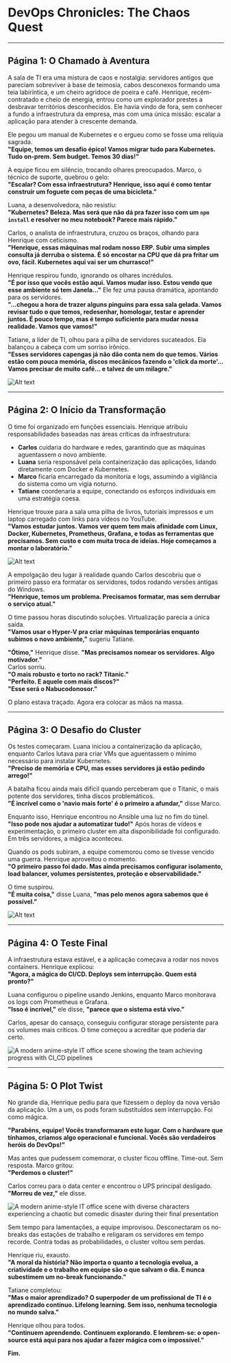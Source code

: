 # **DevOps Chronicles: The Chaos Quest**

---

## **Página 1: O Chamado à Aventura**

A sala de TI era uma mistura de caos e nostalgia: servidores antigos que pareciam sobreviver à base de teimosia, cabos desconexos formando uma teia labiríntica, e um cheiro agridoce de poeira e café. Henrique, recém-contratado e cheio de energia, entrou como um explorador prestes a desbravar territórios desconhecidos. Ele havia vindo de fora, sem conhecer a fundo a infraestrutura da empresa, mas com uma única missão: escalar a aplicação para atender à crescente demanda.

Ele pegou um manual de Kubernetes e o ergueu como se fosse uma relíquia sagrada.  
**"Equipe, temos um desafio épico! Vamos migrar tudo para Kubernetes. Tudo on-prem. Sem budget. Temos 30 dias!"**

A equipe ficou em silêncio, trocando olhares preocupados. Marco, o técnico de suporte, quebrou o gelo:  
**"Escalar? Com essa infraestrutura? Henrique, isso aqui é como tentar construir um foguete com peças de uma bicicleta."**

Luana, a desenvolvedora, não resistiu:  
**"Kubernetes? Beleza. Mas será que não dá pra fazer isso com um `npm install` e resolver no meu notebook? Parece mais rápido."**

Carlos, o analista de infraestrutura, cruzou os braços, olhando para Henrique com ceticismo.  
**"Henrique, essas máquinas mal rodam nosso ERP. Subir uma simples consulta já derruba o sistema. É só encostar na CPU que dá pra fritar um ovo, fácil. Kubernetes aqui vai ser um churrasco!"**

Henrique respirou fundo, ignorando os olhares incrédulos.  
**"É por isso que vocês estão aqui. Vamos mudar isso. Estou vendo que esse ambiente só tem Janela..."** Ele fez uma pausa dramática, apontando para os servidores.  
**"...chegou a hora de trazer alguns pinguins para essa sala gelada. Vamos revisar tudo o que temos, redesenhar, homologar, testar e aprender juntos. É pouco tempo, mas é tempo suficiente para mudar nossa realidade. Vamos que vamos!"**

Tatiane, a líder de TI, olhou para a pilha de servidores sucateados. Ela balançou a cabeça com um sorriso irônico.  
**"Esses servidores capengas já não dão conta nem do que temos. Vários estão com pouca memória, discos mecânicos fazendo o 'click da morte'... Vamos precisar de muito café... e talvez de um milagre."**

![Alt text](DALL·E%202025-01-23%2023.03.49%20-%20A%20cluttered%20IT%20office%20with%20old%20servers,%20cables%20tangled%20everywhere,%20and%20a%20whiteboard%20filled%20with%20the%20word%20'Kubernetes'%20surrounded%20by%20question%20marks%20and.webp "Title")

---

## **Página 2: O Início da Transformação**

O time foi organizado em funções essenciais. Henrique atribuiu responsabilidades baseadas nas áreas críticas da infraestrutura:  
- **Carlos** cuidaria do hardware e redes, garantindo que as máquinas aguentassem o novo ambiente.  
- **Luana** seria responsável pela containerização das aplicações, lidando diretamente com Docker e Kubernetes.  
- **Marco** ficaria encarregado da monitoria e logs, assumindo a vigilância do sistema como um vigia noturno.  
- **Tatiane** coordenaria a equipe, conectando os esforços individuais em uma estratégia coesa.

Henrique trouxe para a sala uma pilha de livros, tutoriais impressos e um laptop carregado com links para vídeos no YouTube.  
**"Vamos estudar juntos. Vamos ver quem tem mais afinidade com Linux, Docker, Kubernetes, Prometheus, Grafana, e todas as ferramentas que precisamos. Sem custo e com muita troca de ideias. Hoje começamos a montar o laboratório."**

![Alt text](DALL·E%202025-01-23%2023.03.58%20-%20The%20IT%20team%20is%20working%20on%20their%20first%20Kubernetes%20cluster%20setup%20in%20their%20chaotic%20office.%20Marco,%20the%20clumsy%20support%20guy,%20is%20typing%20commands%20into%20a%20termi.webp "Title")

A empolgação deu lugar à realidade quando Carlos descobriu que o primeiro passo era formatar os servidores, todos rodando versões antigas do Windows.  
**"Henrique, temos um problema. Precisamos formatar, mas sem derrubar o serviço atual."**

O time passou horas discutindo soluções. Virtualização parecia a única saída.  
**"Vamos usar o Hyper-V pra criar máquinas temporárias enquanto subimos o novo ambiente,"** sugeriu Tatiane.

**"Ótimo,"** Henrique disse. **"Mas precisamos nomear os servidores. Algo motivador."**  
Carlos sorriu.  
**"O mais robusto e torto no rack? Titanic."**  
**"Perfeito. E aquele com mais discos?"**  
**"Esse será o Nabucodonosor."**

O plano estava traçado. Agora era colocar as mãos na massa.

---

## **Página 3: O Desafio do Cluster**

Os testes começaram. Luana iniciou a containerização da aplicação, enquanto Carlos lutava para criar VMs que aguentassem o mínimo necessário para instalar Kubernetes.  
**"Preciso de memória e CPU, mas esses servidores já estão pedindo arrego!"**

A batalha ficou ainda mais difícil quando perceberam que o Titanic, o mais potente dos servidores, tinha discos problemáticos.  
**"É incrível como o 'navio mais forte' é o primeiro a afundar,"** disse Marco.

Enquanto isso, Henrique encontrou no Ansible uma luz no fim do túnel.  
**"Isso pode nos ajudar a automatizar tudo!"** Após horas de vídeos e experimentação, o primeiro cluster em alta disponibilidade foi configurado. Em três servidores, a mágica aconteceu.

Quando os pods subiram, a equipe comemorou como se tivesse vencido uma guerra. Henrique aproveitou o momento.  
**"O primeiro passo foi dado. Mas ainda precisamos configurar isolamento, load balancer, volumes persistentes, proteção e observabilidade."**

O time suspirou.  
**"É muita coisa,"** disse Luana, **"mas pelo menos agora sabemos que é possível."**

![Alt text](DALL·E%202025-01-23%2023.04.01%20-%20The%20IT%20team%20celebrates%20after%20successfully%20running%20their%20first%20Kubernetes%20pod.%20Marco,%20the%20clumsy%20support%20guy,%20is%20holding%20a%20mug%20that%20says%20'Pod%20Master'%20w.webp "Title")

---

## **Página 4: O Teste Final**

A infraestrutura estava estável, e a aplicação começava a rodar nos novos containers. Henrique explicou:  
**"Agora, a mágica do CI/CD. Deploys sem interrupção. Quem está pronto?"**

Luana configurou o pipeline usando Jenkins, enquanto Marco monitorava os logs com Prometheus e Grafana.  
**"Isso é incrível,"** ele disse, **"parece que o sistema está vivo."**

Carlos, apesar do cansaço, conseguiu configurar storage persistente para os volumes mais críticos. O time começou a acreditar que poderia dar certo.

![A modern anime-style IT office scene showing the team achieving progress with CI_CD pipelines](DALL·E%202025-01-24%2000.01.55%20-%20A%20modern%20anime-style%20IT%20office%20scene%20showing%20the%20team%20achieving%20progress%20with%20CI_CD%20pipelines.%20Henrique,%20the%20manager%20in%20a%20suit,%20looks%20proud%20as%20he%20obse.webp "Title")

---

## **Página 5: O Plot Twist**

No grande dia, Henrique pediu para que fizessem o deploy da nova versão da aplicação. Um a um, os pods foram substituídos sem interrupção. Foi como mágica.

**"Parabéns, equipe! Vocês transformaram este lugar. Com o hardware que tínhamos, criamos algo operacional e funcional. Vocês são verdadeiros heróis do DevOps!"**

Mas antes que pudessem comemorar, o cluster ficou offline. Time-out. Sem resposta. Marco gritou:  
**"Perdemos o cluster!"**

Carlos correu para o data center e encontrou o UPS principal desligado.  
**"Morreu de vez,"** ele disse.

![A modern anime-style IT office scene with diverse characters experiencing a chaotic but comedic disaster during their final presentation](DALL·E%202025-01-24%2000.02.13%20-%20A%20modern%20anime-style%20IT%20office%20scene%20with%20diverse%20characters%20experiencing%20a%20chaotic%20but%20comedic%20disaster%20during%20their%20final%20presentation.%20Henrique,%20th.webp "Title")

Sem tempo para lamentações, a equipe improvisou. Desconectaram os no-breaks das estações de trabalho e religaram os servidores em tempo recorde. Contra todas as probabilidades, o cluster voltou sem perdas.

Henrique riu, exausto.  
**"A moral da história? Não importa o quanto a tecnologia evolua, a criatividade e o trabalho em equipe são o que salvam o dia. E nunca subestimem um no-break funcionando."**

Tatiane completou:  
**"Mas o maior aprendizado? O superpoder de um profissional de TI é o aprendizado contínuo. Lifelong learning. Sem isso, nenhuma tecnologia no mundo salva."**

Henrique olhou para todos.  
**"Continuem aprendendo. Continuem explorando. E lembrem-se: o open-source está aqui para nos ajudar a fazer mágica com o impossível."**

**Fim.**
